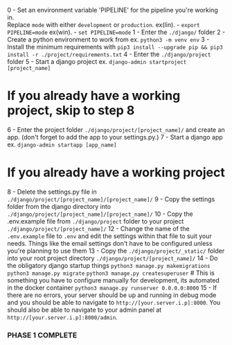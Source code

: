 0 - Set an environment variable 'PIPELINE' for the pipeline you're working in.  
    Replace `mode` with either `development` or `production`.
        ex(lin). - `export PIPELINE=mode`
        ex(win). - `set PIPELINE=mode`
1 - Enter the `./django/` folder
2 - Create a python environment to work from ex. `python3 -m venv env`
3 - Install the minimum requirements with `pip3 install --upgrade pip && pip3 install -r ./project/requirements.txt`
4 - Enter the `./django/project` folder
5 - Start a django project ex. `django-admin startproject [project_name]`
# If you already have a working project, skip to step 8
6 - Enter the project folder `./django/project/[project_name]/` and create an app. (don't forget to add the app to your settings.py.)
7 - Start a django app ex. `django-admin startapp [app_name]`
# If you already have a working project
8 - Delete the settings.py file in `./django/project/[project_name]/[project_name]/`
9 - Copy the settings folder from the django directory into `./django/project/[project_name]/[project_name]/`
10 - Copy the .env.example file from `./django/project` folder to your project `./django/project/[project_name]/`
12 - Change the name of the `.env.example` file to `.env` and edit the settings within that file to suit your needs.
        Things like the email settings don't have to be configured unless you're planning to use them
13 - Copy the `./django/project/_static/` folder into your root project directory `./django/project/[project_name]/`
14 - Do the obligatory django startup things
    `python3 manage.py makemigrations`
    `python3 manage.py migrate`
    `python3 manage.py createsuperuser` # This is something you have to configure manually for development, its automated in the docker container
    `python3 manage.py runserver 0.0.0.0:8000`
15 - If there are no errors, your server should be up and running in debug mode and you should be able
    to navigate to `http://[your.server.i.p]:8000`.  You should also be able to navigate to your admin panel
    at `http://[your.server.i.p]:8000/admin`.

### PHASE 1 COMPLETE